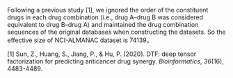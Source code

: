 Following a previous study [1], we ignored the order of the constituent drugs in each drug combination (i.e., drug A–drug B was considered equivalent to drug B–drug A) and maintained the drug combination sequences of the original databases when constructing the datasets. So the effective size of NCI-ALMANAC dataset is 74139。

[1] Sun, Z., Huang, S., Jiang, P., & Hu, P. (2020). DTF: deep tensor factorization for predicting anticancer drug synergy. *Bioinformatics*, *36*(16), 4483-4489.
